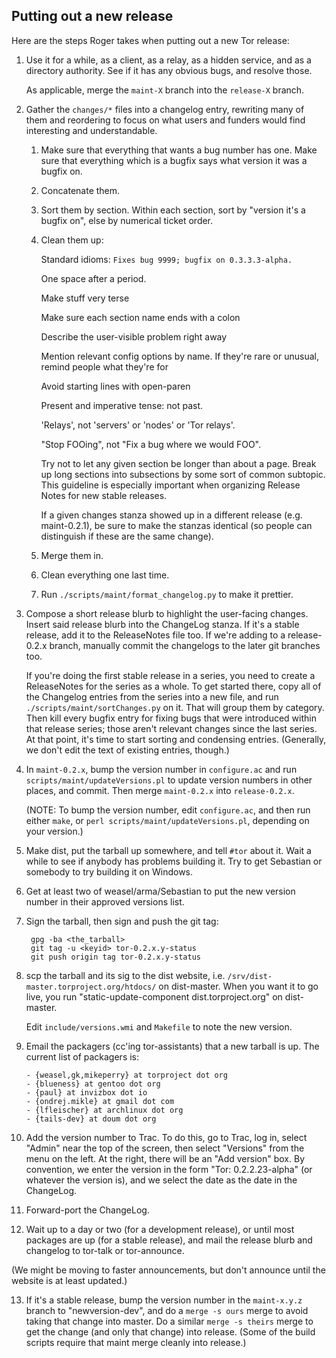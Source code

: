 
Putting out a new release
-------------------------

Here are the steps Roger takes when putting out a new Tor release:

1. Use it for a while, as a client, as a relay, as a hidden service,
   and as a directory authority. See if it has any obvious bugs, and
   resolve those.

   As applicable, merge the `maint-X` branch into the `release-X` branch.

2. Gather the `changes/*` files into a changelog entry, rewriting many
   of them and reordering to focus on what users and funders would find
   interesting and understandable.

   1. Make sure that everything that wants a bug number has one.
      Make sure that everything which is a bugfix says what version
      it was a bugfix on.

   2. Concatenate them.

   3. Sort them by section. Within each section, sort by "version it's
      a bugfix on", else by numerical ticket order.

   4. Clean them up:

      Standard idioms:
      `Fixes bug 9999; bugfix on 0.3.3.3-alpha.`

      One space after a period.

      Make stuff very terse

      Make sure each section name ends with a colon

      Describe the user-visible problem right away

      Mention relevant config options by name.  If they're rare or unusual,
      remind people what they're for

      Avoid starting lines with open-paren

      Present and imperative tense: not past.

      'Relays', not 'servers' or 'nodes' or 'Tor relays'.

      "Stop FOOing", not "Fix a bug where we would FOO".

      Try not to let any given section be longer than about a page. Break up
      long sections into subsections by some sort of common subtopic. This
      guideline is especially important when organizing Release Notes for
      new stable releases.

      If a given changes stanza showed up in a different release (e.g.
      maint-0.2.1), be sure to make the stanzas identical (so people can
      distinguish if these are the same change).

   5. Merge them in.

   6. Clean everything one last time.

   7. Run `./scripts/maint/format_changelog.py` to make it prettier.

3. Compose a short release blurb to highlight the user-facing
   changes. Insert said release blurb into the ChangeLog stanza. If it's
   a stable release, add it to the ReleaseNotes file too. If we're adding
   to a release-0.2.x branch, manually commit the changelogs to the later
   git branches too.

   If you're doing the first stable release in a series, you need to
   create a ReleaseNotes for the series as a whole.  To get started
   there, copy all of the Changelog entries from the series into a new
   file, and run `./scripts/maint/sortChanges.py` on it.  That will
   group them by category.  Then kill every bugfix entry for fixing
   bugs that were introduced within that release series; those aren't
   relevant changes since the last series.  At that point, it's time
   to start sorting and condensing entries.  (Generally, we don't edit the
   text of existing entries, though.)

4. In `maint-0.2.x`, bump the version number in `configure.ac` and run
   `scripts/maint/updateVersions.pl` to update version numbers in other
   places, and commit.  Then merge `maint-0.2.x` into `release-0.2.x`.

   (NOTE: To bump the version number, edit `configure.ac`, and then run
   either `make`, or `perl scripts/maint/updateVersions.pl`, depending on
   your version.)

5. Make dist, put the tarball up somewhere, and tell `#tor` about it. Wait
   a while to see if anybody has problems building it. Try to get Sebastian
   or somebody to try building it on Windows.

6. Get at least two of weasel/arma/Sebastian to put the new version number
   in their approved versions list.

7. Sign the tarball, then sign and push the git tag:

        gpg -ba <the_tarball>
        git tag -u <keyid> tor-0.2.x.y-status
        git push origin tag tor-0.2.x.y-status

8. scp the tarball and its sig to the dist website, i.e.
   `/srv/dist-master.torproject.org/htdocs/` on dist-master. When you want
   it to go live, you run "static-update-component dist.torproject.org"
   on dist-master.

   Edit `include/versions.wmi` and `Makefile` to note the new version.

9. Email the packagers (cc'ing tor-assistants) that a new tarball is up.
   The current list of packagers is:

       - {weasel,gk,mikeperry} at torproject dot org
       - {blueness} at gentoo dot org
       - {paul} at invizbox dot io
       - {ondrej.mikle} at gmail dot com
       - {lfleischer} at archlinux dot org
       - {tails-dev} at doum dot org

10. Add the version number to Trac.  To do this, go to Trac, log in,
    select "Admin" near the top of the screen, then select "Versions" from
    the menu on the left.  At the right, there will be an "Add version"
    box.  By convention, we enter the version in the form "Tor:
    0.2.2.23-alpha" (or whatever the version is), and we select the date as
    the date in the ChangeLog.

11. Forward-port the ChangeLog.

12. Wait up to a day or two (for a development release), or until most
    packages are up (for a stable release), and mail the release blurb and
    changelog to tor-talk or tor-announce.

   (We might be moving to faster announcements, but don't announce until
   the website is at least updated.)

13. If it's a stable release, bump the version number in the `maint-x.y.z`
    branch to "newversion-dev", and do a `merge -s ours` merge to avoid
    taking that change into master.  Do a similar `merge -s theirs`
    merge to get the change (and only that change) into release.  (Some
    of the build scripts require that maint merge cleanly into release.)
